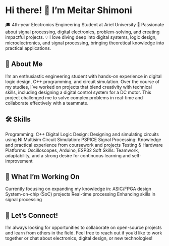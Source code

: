 # Hi there! 👋 I’m Meitar Shimoni

🎓 4th-year Electronics Engineering Student at Ariel University
🔧 Passionate about signal processing, digital electronics, problem-solving, and creating impactful projects.
💡 I love diving deep into digital systems, logic design, microelectronics, and signal processing, bringing theoretical knowledge into practical applications.

## 📜 About Me

I’m an enthusiastic engineering student with hands-on experience in digital logic design, C++ programming, and circuit simulation. Over the course of my studies, I’ve worked on projects that blend creativity with technical skills, including designing a digital control system for a DC motor. This project challenged me to solve complex problems in real-time and collaborate effectively with a teammate.

## 🛠️ Skills

Programming: C++
Digital Logic Design: Designing and simulating circuits using NI Multisim
Circuit Simulation: PSPICE
Signal Processing: Knowledge and practical experience from coursework and projects
Testing & Hardware Platforms: Oscilloscopes, Arduino, ESP32
Soft Skills: Teamwork, adaptability, and a strong desire for continuous learning and self-improvement

## 🚀 What I’m Working On

Currently focusing on expanding my knowledge in:
ASIC/FPGA design
System-on-chip (SoC) projects
Real-time processing
Enhancing skills in signal processing

## 🤝 Let’s Connect!

I’m always looking for opportunities to collaborate on open-source projects and learn from others in the field. Feel free to reach out if you’d like to work together or chat about electronics, digital design, or new technologies!

